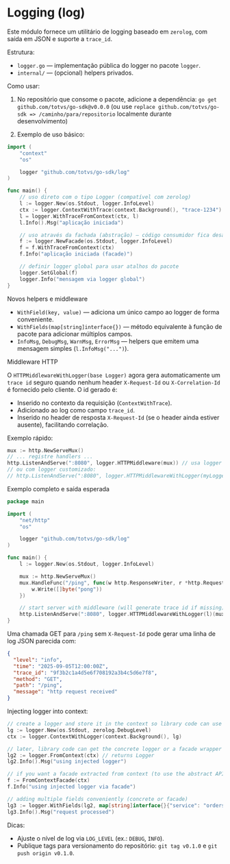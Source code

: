 # Logging (log)

Este módulo fornece um utilitário de logging baseado em `zerolog`, com saída em JSON e suporte a `trace_id`.

Estrutura:
- `logger.go` — implementação pública do logger no pacote `logger`.
- `internal/` — (opcional) helpers privados.


Como usar:

1. No repositório que consome o pacote, adicione a dependência:
   `go get github.com/totvs/go-sdk@v0.0.0` (ou use `replace github.com/totvs/go-sdk => /caminho/para/repositorio` localmente durante desenvolvimento)

2. Exemplo de uso básico:

```go
import (
    "context"
    "os"

    logger "github.com/totvs/go-sdk/log"
)

func main() {
    // uso direto com o tipo Logger (compatível com zerolog)
    l := logger.New(os.Stdout, logger.InfoLevel)
    ctx := logger.ContextWithTrace(context.Background(), "trace-1234")
    l = logger.WithTraceFromContext(ctx, l)
    l.Info().Msg("aplicação iniciada")

    // uso através da fachada (abstração) — código consumidor fica desacoplado
    f := logger.NewFacade(os.Stdout, logger.InfoLevel)
    f = f.WithTraceFromContext(ctx)
    f.Info("aplicação iniciada (facade)")

    // definir logger global para usar atalhos do pacote
    logger.SetGlobal(f)
    logger.Info("mensagem via logger global")
}
```

Novos helpers e middleware

- `WithField(key, value)` — adiciona um único campo ao logger de forma conveniente.
- `WithFields(map[string]interface{})` — método equivalente à função de pacote para adicionar múltiplos campos.
- `InfoMsg`, `DebugMsg`, `WarnMsg`, `ErrorMsg` — helpers que emitem uma mensagem simples (`l.InfoMsg("...")`).

Middleware HTTP

O `HTTPMiddlewareWithLogger(base Logger)` agora gera automaticamente um `trace id` seguro quando nenhum header
`X-Request-Id` ou `X-Correlation-Id` é fornecido pelo cliente. O id gerado é:

- Inserido no contexto da requisição (`ContextWithTrace`).
- Adicionado ao log como campo `trace_id`.
- Inserido no header de resposta `X-Request-Id` (se o header ainda estiver ausente), facilitando correlação.

Exemplo rápido:

```go
mux := http.NewServeMux()
// ... registre handlers ...
http.ListenAndServe(":8080", logger.HTTPMiddleware(mux)) // usa logger padrão
// ou com logger customizado:
// http.ListenAndServe(":8080", logger.HTTPMiddlewareWithLogger(myLogger)(mux))
```

Exemplo completo e saída esperada

```go
package main

import (
    "net/http"
    "os"

    logger "github.com/totvs/go-sdk/log"
)

func main() {
    l := logger.New(os.Stdout, logger.InfoLevel)

    mux := http.NewServeMux()
    mux.HandleFunc("/ping", func(w http.ResponseWriter, r *http.Request) {
        w.Write([]byte("pong"))
    })

    // start server with middleware (will generate trace id if missing)
    http.ListenAndServe(":8080", logger.HTTPMiddlewareWithLogger(l)(mux))
}
```

Uma chamada GET para `/ping` sem `X-Request-Id` pode gerar uma linha de log JSON parecida com:

```json
{
  "level": "info",
  "time": "2025-09-05T12:00:00Z",
  "trace_id": "9f3b2c1a4d5e6f708192a3b4c5d6e7f8",
  "method": "GET",
  "path": "/ping",
  "message": "http request received"
}
```

Injecting logger into context:

```go
// create a logger and store it in the context so library code can use it
lg := logger.New(os.Stdout, zerolog.DebugLevel)
ctx := logger.ContextWithLogger(context.Background(), lg)

// later, library code can get the concrete logger or a facade wrapper
lg2 := logger.FromContext(ctx) // returns Logger
lg2.Info().Msg("using injected logger")

// if you want a facade extracted from context (to use the abstract API):
f := FromContextFacade(ctx)
f.Info("using injected logger via facade")

// adding multiple fields conveniently (concrete or facade)
lg3 := logger.WithFields(lg2, map[string]interface{}{"service": "orders", "version": 3})
lg3.Info().Msg("request processed")
```

<!-- exemplo executável removido -->

Dicas:
- Ajuste o nível de log via `LOG_LEVEL` (ex.: `DEBUG`, `INFO`).
- Publique tags para versionamento do repositório: `git tag v0.1.0` e `git push origin v0.1.0`.

